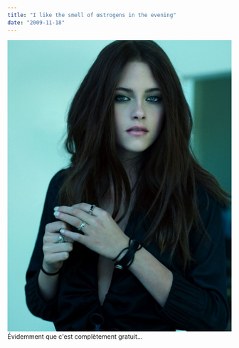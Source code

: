 ```yaml
---
title: "I like the smell of œstrogens in the evening"
date: "2009-11-18"
---
```


[![kristen-stewart1](images/kristen-stewart1.jpg "kristen-stewart1")](http://blog.smwhr.net/wp-content/uploads/2009/11/kristen-stewart1.jpg)Évidemment que c'est complètement gratuit...
